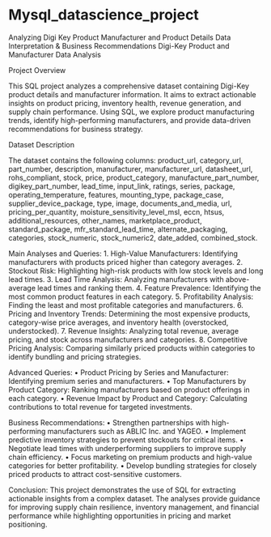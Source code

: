 # Mysql_datascience_project
Analyzing Digi Key Product Manufacturer and Product Details Data Interpretation &  Business Recommendations
Digi-Key Product and Manufacturer Data Analysis

Project Overview

This SQL project analyzes a comprehensive dataset containing Digi-Key product details and manufacturer information. It aims to extract actionable insights on product pricing, inventory health, revenue generation, and supply chain performance. Using SQL, we explore product manufacturing trends, identify high-performing manufacturers, and provide data-driven recommendations for business strategy.

Dataset Description

The dataset contains the following columns:
product_url, category_url, part_number, description, manufacturer, manufacturer_url, datasheet_url, rohs_compliant, stock, price, product_category, manufacture_part_number, digikey_part_number, lead_time, input_link, ratings, series, package, operating_temperature, features, mounting_type, package_case, supplier_device_package, type, image, documents_and_media, url, pricing_per_quantity, moisture_sensitivity_level_msl, eccn, htsus, additional_resources, other_names, marketplace_product, standard_package, mfr_standard_lead_time, alternate_packaging, categories, stock_numeric, stock_numeric2, date_added, combined_stock.

Main Analyses and Queries:
	1.	High-Value Manufacturers: Identifying manufacturers with products priced higher than category averages.
	2.	Stockout Risk: Highlighting high-risk products with low stock levels and long lead times.
	3.	Lead Time Analysis: Analyzing manufacturers with above-average lead times and ranking them.
	4.	Feature Prevalence: Identifying the most common product features in each category.
	5.	Profitability Analysis: Finding the least and most profitable categories and manufacturers.
	6.	Pricing and Inventory Trends: Determining the most expensive products, category-wise price averages, and inventory health (overstocked, understocked).
	7.	Revenue Insights: Analyzing total revenue, average pricing, and stock across manufacturers and categories.
	8.	Competitive Pricing Analysis: Comparing similarly priced products within categories to identify bundling and pricing strategies.

 Advanced Queries:
	•	Product Pricing by Series and Manufacturer: Identifying premium series and manufacturers.
	•	Top Manufacturers by Product Category: Ranking manufacturers based on product offerings in each category.
	•	Revenue Impact by Product and Category: Calculating contributions to total revenue for targeted investments.

Business Recommendations:
	•	Strengthen partnerships with high-performing manufacturers such as ABLIC Inc. and YAGEO.
	•	Implement predictive inventory strategies to prevent stockouts for critical items.
	•	Negotiate lead times with underperforming suppliers to improve supply chain efficiency.
	•	Focus marketing on premium products and high-value categories for better profitability.
	•	Develop bundling strategies for closely priced products to attract cost-sensitive customers.

 Conclusion:
This project demonstrates the use of SQL for extracting actionable insights from a complex dataset. The analyses provide guidance for improving supply chain resilience, inventory management, and financial performance while highlighting opportunities in pricing and market positioning.
